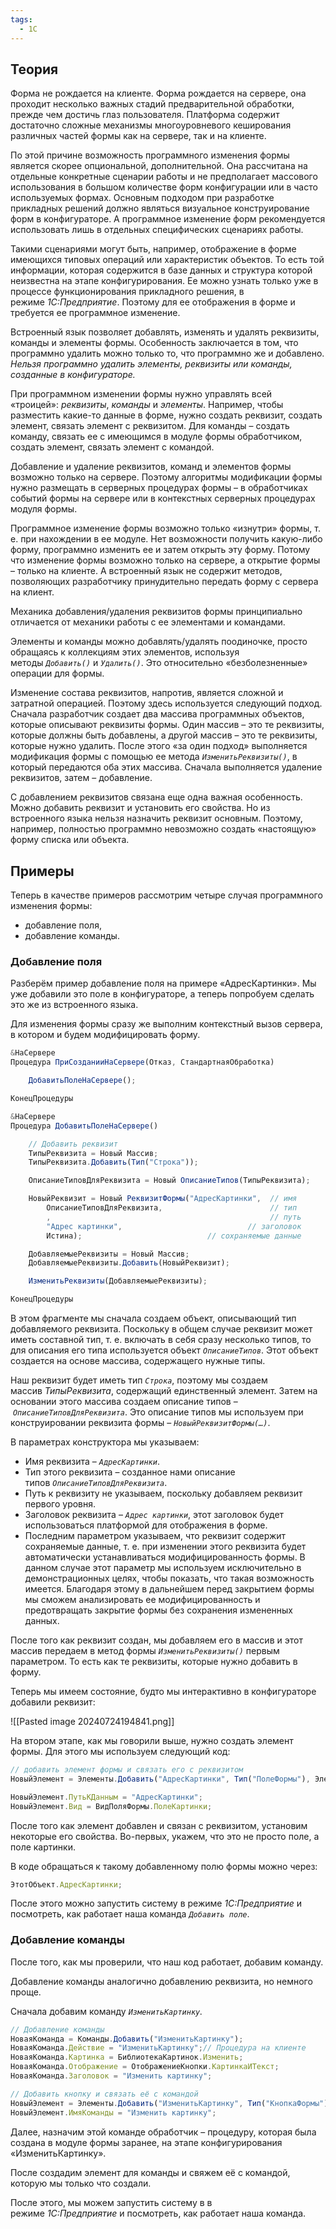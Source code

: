 ```yaml
---
tags:
  - 1С
---
```

## Теория

Форма не рождается на клиенте. Форма рождается на сервере, она проходит несколько важных стадий предварительной обработки, прежде чем достичь глаз пользователя. Платформа содержит достаточно сложные механизмы многоуровневого кеширования различных частей формы как на сервере, так и на клиенте.

По этой причине возможность программного изменения формы является скорее опциональной, дополнительной. Она рассчитана на отдельные конкретные сценарии работы и не предполагает массового использования в большом количестве форм конфигурации или в часто используемых формах. Основным подходом при разработке прикладных решений должно являться визуальное конструирование форм в конфигураторе. А программное изменение форм рекомендуется использовать лишь в отдельных специфических сценариях работы.

Такими сценариями могут быть, например, отображение в форме имеющихся типовых операций или характеристик объектов. То есть той информации, которая содержится в базе данных и структура которой неизвестна на этапе конфигурирования. Ее можно узнать только уже в процессе функционирования прикладного решения, в режиме _1С:Предприятие_. Поэтому для ее отображения в форме и требуется ее программное изменение.

Встроенный язык позволяет добавлять, изменять и удалять реквизиты, команды и элементы формы. Особенность заключается в том, что программно удалить можно только то, что программно же и добавлено. _Нельзя программно удалить элементы, реквизиты или команды, созданные в конфигураторе._

При программном изменении формы нужно управлять всей «троицей»: _реквизиты_, _команды_ и _элементы_. Например, чтобы разместить какие-то данные в форме, нужно создать реквизит, создать элемент, связать элемент с реквизитом. Для команды – создать команду, связать ее с имеющимся в модуле формы обработчиком, создать элемент, связать элемент с командой.

Добавление и удаление реквизитов, команд и элементов формы возможно только на сервере. Поэтому алгоритмы модификации формы нужно размещать в серверных процедурах формы – в обработчиках событий формы на сервере или в контекстных серверных процедурах модуля формы.

Программное изменение формы возможно только «изнутри» формы, т. е. при нахождении в ее модуле. Нет возможности получить какую-либо форму, программно изменить ее и затем открыть эту форму. Потому что изменение формы возможно только на сервере, а открытие формы – только на клиенте. А встроенный язык не содержит методов, позволяющих разработчику принудительно передать форму с сервера на клиент.

Механика добавления/удаления реквизитов формы принципиально отличается от механики работы с ее элементами и командами.

Элементы и команды можно добавлять/удалять поодиночке, просто обращаясь к коллекциям этих элементов, используя методы _`Добавить()`_ и _`Удалить()`_. Это относительно «безболезненные» операции для формы.

Изменение состава реквизитов, напротив, является сложной и затратной операцией. Поэтому здесь используется следующий подход. Сначала разработчик создает два массива программных объектов, которые описывают реквизиты формы. Один массив – это те реквизиты, которые должны быть добавлены, а другой массив – это те реквизиты, которые нужно удалить. После этого «за один подход» выполняется модификация формы с помощью ее метода _`ИзменитьРеквизиты()`_, в который передаются оба этих массива. Сначала выполняется удаление реквизитов, затем – добавление.

С добавлением реквизитов связана еще одна важная особенность. Можно добавить реквизит и установить его свойства. Но из встроенного языка нельзя назначить реквизит основным. Поэтому, например, полностью программно невозможно создать «настоящую» форму списка или объекта.
## Примеры

Теперь в качестве примеров рассмотрим четыре случая программного изменения формы:
- добавление поля,
- добавление команды.
### Добавление поля

Разберём пример добавление поля на примере «АдресКартинки». Мы уже добавили это поле в конфигураторе, а теперь попробуем сделать это же из встроенного языка.

Для изменения формы сразу же выполним контекстный вызов сервера, в котором и будем модифицировать форму.

```js
&НаСервере
Процедура ПриСозданииНаСервере(Отказ, СтандартнаяОбработка)

	ДобавитьПолеНаСервере();

КонецПроцедуры
```

```js
&НаСервере
Процедура ДобавитьПолеНаСервере()

	// Добавить реквизит
	ТипыРеквизита = Новый Массив;
	ТипыРеквизита.Добавить(Тип("Строка"));

	ОписаниеТиповДляРеквизита = Новый ОписаниеТипов(ТипыРеквизита);

	НовыйРеквизит = Новый РеквизитФормы("АдресКартинки",  // имя
		ОписаниеТиповДляРеквизита,		  				  // тип
		,                                                 // путь
		"Адрес картинки",                            // заголовок
		Истина);                            // сохраняемые данные

	ДобавляемыеРеквизиты = Новый Массив;
	ДобавляемыеРеквизиты.Добавить(НовыйРеквизит);

	ИзменитьРеквизиты(ДобавляемыеРеквизиты);

КонецПроцедуры

```

В этом фрагменте мы сначала создаем объект, описывающий тип добавляемого реквизита. Поскольку в общем случае реквизит может иметь составной тип, т. е. включать в себя сразу несколько типов, то для описания его типа используется объект _`ОписаниеТипов`_. Этот объект создается на основе массива, содержащего нужные типы.

Наш реквизит будет иметь тип _`Строка`_, поэтому мы создаем массив _ТипыРеквизита_, содержащий единственный элемент. Затем на основании этого массива создаем описание типов – _`ОписаниеТиповДляРеквизита`_. Это описание типов мы используем при конструировании реквизита формы – _`НовыйРеквизитФормы(…)`_.

В параметрах конструктора мы указываем:
- Имя реквизита – _`АдресКартинки`_.
- Тип этого реквизита – созданное нами описание типов _`ОписаниеТиповДляРеквизита`_.
- Путь к реквизиту не указываем, поскольку добавляем реквизит первого уровня.
- Заголовок реквизита – _`Адрес картинки`_, этот заголовок будет использоваться платформой для отображения в форме.
- Последним параметром указываем, что реквизит содержит сохраняемые данные, т. е. при изменении этого реквизита будет автоматически устанавливаться модифицированность формы. В данном случае этот параметр мы используем исключительно в демонстрационных целях, чтобы показать, что такая возможность имеется. Благодаря этому в дальнейшем перед закрытием формы мы сможем анализировать ее модифицированность и предотвращать закрытие формы без сохранения измененных данных.

После того как реквизит создан, мы добавляем его в массив и этот массив передаем в метод формы _`ИзменитьРеквизиты()`_ первым параметром. То есть как те реквизиты, которые нужно добавить в форму.

Теперь мы имеем состояние, будто мы интерактивно в конфигураторе добавили реквизит:

![[Pasted image 20240724194841.png]]

На втором этапе, как мы говорили выше, нужно создать элемент формы. Для этого мы используем следующий код:

```js
// добавить элемент формы и связать его с реквизитом
НовыйЭлемент = Элементы.Добавить("АдресКартинки", Тип("ПолеФормы"), Элементы.ГруппаКартинка);

НовыйЭлемент.ПутьКДанным = "АдресКартинки";
НовыйЭлемент.Вид = ВидПоляФормы.ПолеКартинки;
```

После того как элемент добавлен и связан с реквизитом, установим некоторые его свойства. Во-первых, укажем, что это не просто поле, а поле картинки.

В коде обращаться к такому добавленному полю формы можно через:
```js
ЭтотОбъект.АдресКартинки;
```

После этого можно запустить систему в режиме _1С:Предприятие_ и посмотреть, как работает наша команда _`Добавить поле`_.
### Добавление команды

После того, как мы проверили, что наш код работает, добавим команду.

Добавление команды аналогично добавлению реквизита, но немного проще.

Сначала добавим команду _`ИзменитьКартинку`._

```js
// Добавление команды
НоваяКоманда = Команды.Добавить("ИзменитьКартинку");
НоваяКоманда.Действие = "ИзменитьКартинку";// Процедура на клиенте
НоваяКоманда.Картинка = БиблиотекаКартинок.Изменить;
НоваяКоманда.Отображение = ОтображениеКнопки.КартинкаИТекст;
НоваяКоманда.Заголовок = "Изменить картинку";

// Добавить кнопку и связать её с командой
НовыйЭлемент = Элементы.Добавить("ИзменитьКартинку", Тип("КнопкаФормы"), Элементы.ГруппаКартинка);
НовыйЭлемент.ИмяКоманды = "Изменить картинку";
```

Далее, назначим этой команде обработчик – процедуру, которая была создана в модуле формы заранее, на этапе конфигурирования «ИзменитьКартинку».

После создадим элемент для команды и свяжем её с командой, которую мы только что создали.

После этого, мы можем запустить систему в в режиме _1С:Предприятие_ и посмотреть, как работает наша команда.
